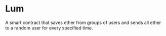 # Lum
A smart contract that saves ether from groups of users and sends all ether to a random user for every specified time.

